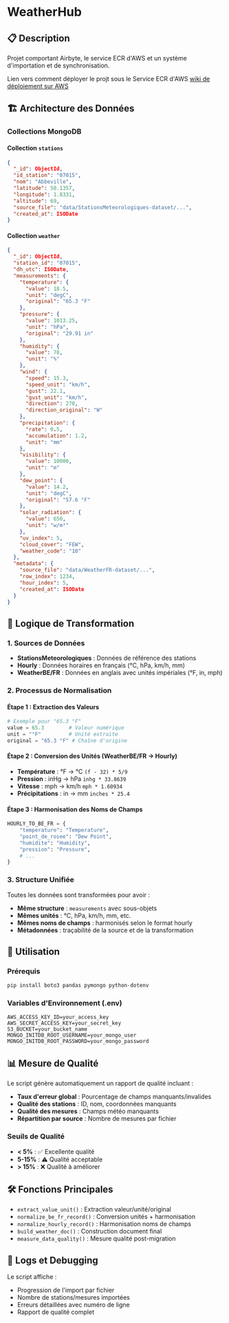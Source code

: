 # WeatherHub

## 📋 Description

Projet comportant Airbyte, le service ECR d'AWS et un système d'importation et de synchronisation.

Lien vers comment déployer le projt sous le Service ECR d'AWS 
[wiki de déploiement sur AWS](https://github.com/Xantos07/WeatherHub/wiki/D%C3%A9ployer-sur-AWS-ECR)


## 🏗️ Architecture des Données

### Collections MongoDB

#### Collection `stations`
```json
{
  "_id": ObjectId,
  "id_station": "07015",
  "nom": "Abbeville",
  "latitude": 50.1357,
  "longitude": 1.8331,
  "altitude": 69,
  "source_file": "data/StationsMeteorologiques-dataset/...",
  "created_at": ISODate
}
```

#### Collection `weather`
```json
{
  "_id": ObjectId,
  "station_id": "07015",
  "dh_utc": ISODate,
  "measurements": {
    "temperature": {
      "value": 18.5,
      "unit": "degC",
      "original": "65.3 °F"
    },
    "pressure": {
      "value": 1013.25,
      "unit": "hPa",
      "original": "29.91 in"
    },
    "humidity": {
      "value": 78,
      "unit": "%"
    },
    "wind": {
      "speed": 15.3,
      "speed_unit": "km/h",
      "gust": 22.1,
      "gust_unit": "km/h",
      "direction": 270,
      "direction_original": "W"
    },
    "precipitation": {
      "rate": 0.5,
      "accumulation": 1.2,
      "unit": "mm"
    },
    "visibility": {
      "value": 10000,
      "unit": "m"
    },
    "dew_point": {
      "value": 14.2,
      "unit": "degC",
      "original": "57.6 °F"
    },
    "solar_radiation": {
      "value": 650,
      "unit": "w/m²"
    },
    "uv_index": 5,
    "cloud_cover": "FEW",
    "weather_code": "10"
  },
  "metadata": {
    "source_file": "data/WeatherFR-dataset/...",
    "row_index": 1234,
    "hour_index": 5,
    "created_at": ISODate
  }
}
```

## 🔄 Logique de Transformation

### 1. Sources de Données

- **StationsMeteorologiques** : Données de référence des stations
- **Hourly** : Données horaires en français (°C, hPa, km/h, mm)
- **WeatherBE/FR** : Données en anglais avec unités impériales (°F, in, mph)

### 2. Processus de Normalisation

#### Étape 1 : Extraction des Valeurs
```python
# Exemple pour "65.3 °F"
value = 65.3        # Valeur numérique
unit = "°F"         # Unité extraite
original = "65.3 °F" # Chaîne d'origine
```

#### Étape 2 : Conversion des Unités (WeatherBE/FR → Hourly)
- **Température** : °F → °C `(f - 32) * 5/9`
- **Pression** : inHg → hPa `inhg * 33.8639`
- **Vitesse** : mph → km/h `mph * 1.60934`
- **Précipitations** : in → mm `inches * 25.4`

#### Étape 3 : Harmonisation des Noms de Champs
```python
HOURLY_TO_BE_FR = {
    "temperature": "Temperature",
    "point_de_rosee": "Dew Point",
    "humidite": "Humidity",
    "pression": "Pressure",
    # ...
}
```

### 3. Structure Unifiée

Toutes les données sont transformées pour avoir :
- **Même structure** : `measurements` avec sous-objets
- **Mêmes unités** : °C, hPa, km/h, mm, etc.
- **Mêmes noms de champs** : harmonisés selon le format hourly
- **Métadonnées** : traçabilité de la source et de la transformation

## 🚀 Utilisation

### Prérequis
```bash
pip install boto3 pandas pymongo python-dotenv
```

### Variables d'Environnement (.env)
```env
AWS_ACCESS_KEY_ID=your_access_key
AWS_SECRET_ACCESS_KEY=your_secret_key
S3_BUCKET=your_bucket_name
MONGO_INITDB_ROOT_USERNAME=your_mongo_user
MONGO_INITDB_ROOT_PASSWORD=your_mongo_password
```

## 📊 Mesure de Qualité

Le script génère automatiquement un rapport de qualité incluant :

- **Taux d'erreur global** : Pourcentage de champs manquants/invalides
- **Qualité des stations** : ID, nom, coordonnées manquants
- **Qualité des mesures** : Champs météo manquants
- **Répartition par source** : Nombre de mesures par fichier

### Seuils de Qualité
- **< 5%** : ✅ Excellente qualité
- **5-15%** : ⚠️ Qualité acceptable
- **> 15%** : ❌ Qualité à améliorer

## 🛠️ Fonctions Principales

- `extract_value_unit()` : Extraction valeur/unité/original
- `normalize_be_fr_record()` : Conversion unités + harmonisation
- `normalize_hourly_record()` : Harmonisation noms de champs
- `build_weather_doc()` : Construction document final
- `measure_data_quality()` : Mesure qualité post-migration

## 📝 Logs et Debugging

Le script affiche :
- Progression de l'import par fichier
- Nombre de stations/mesures importées
- Erreurs détaillées avec numéro de ligne
- Rapport de qualité complet
